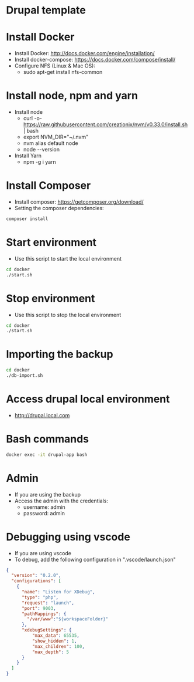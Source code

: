 # Drupal template

# Install Docker

- Install Docker: http://docs.docker.com/engine/installation/
- Install docker-compose: https://docs.docker.com/compose/install/
- Configure NFS (Linux & Mac OS):
  - sudo apt-get install nfs-common

# Install node, npm and yarn

- Install node
  - curl -o- https://raw.githubusercontent.com/creationix/nvm/v0.33.0/install.sh | bash
  - export NVM_DIR="~/.nvm"
  - nvm alias default node
  - node --version
- Install Yarn
  - npm -g i yarn

# Install Composer

- Install composer: https://getcomposer.org/download/
- Setting the composer dependencies:

```bash
composer install
```

# Start environment

- Use this script to start the local environment

```bash
cd docker
./start.sh
```
# Stop environment

- Use this script to stop the local environment

```bash
cd docker
./start.sh
```
# Importing the backup

```bash
cd docker
./db-import.sh
```

# Access drupal local environment
- http://drupal.local.com

# Bash commands
```bash
docker exec -it drupal-app bash
```

# Admin

- If you are using the backup
- Access the admin with the credentials:
  - username: admin
  - password: admin 

# Debugging using vscode

- If you are using vscode
- To debug, add the following configuration in ".vscode/launch.json"

```json
{
  "version": "0.2.0",
  "configurations": [
    {
      "name": "Listen for XDebug",
      "type": "php",
      "request": "launch",
      "port": 9003,
      "pathMappings": {
        "/var/www":"${workspaceFolder}"
      },
      "xdebugSettings": {
          "max_data": 65535,
          "show_hidden": 1,
          "max_children": 100,
          "max_depth": 5
      }
    }
  ]
}
```